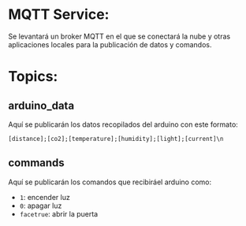 # MQTT Service:
Se levantará un broker MQTT en el que se conectará la nube y otras aplicaciones locales para la publicación de datos y comandos.

# Topics:
## arduino_data
Aquí se publicarán los datos recopilados del arduino con este formato:
```
[distance];[co2];[temperature];[humidity];[light];[current]\n
```
## commands
Aquí se publicarán los comandos que recibiráel arduino como:
- `1`: encender luz
- `0`: apagar luz
- `facetrue`: abrir la puerta